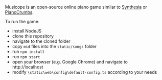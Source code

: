 Musicope is an open-source online piano game similar to [Synthesia](http://synthesiagame.com/) or [PianoCrumbs](http://www.pianocrumbs.com/piano/). 

To run the game:

* install NodeJS
* clone this repository
* navigate to the cloned folder
* copy `mid` files into the `static/songs` folder
* run `npm install`
* run `npm start`
* open your browser (e.g. Google Chrome) and navigate to http://localhost
* modify `\static\web\config\default-config.ts` according to your needs